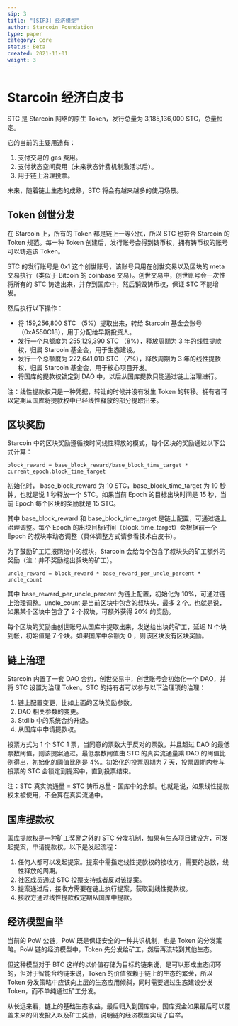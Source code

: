 ```yaml
---
sip: 3
title: "[SIP3] 经济模型"
author: Starcoin Foundation
type: paper
category: Core
status: Beta
created: 2021-11-01
weight: 3
---
```


# Starcoin 经济白皮书

STC 是 Starcoin 网络的原生 Token，发行总量为 3,185,136,000 STC，总量恒定。

它的当前的主要用途有：

1. 支付交易的 gas 费用。
2. 支付状态空间费用（未来状态计费机制激活以后）。
3. 用于链上治理投票。

未来，随着链上生态的成熟，STC 将会有越来越多的使用场景。

## Token 创世分发

在 Starcoin 上，所有的 Token 都是链上一等公民，所以 STC 也符合 Starcoin 的 Token 规范。每一种 Token 创建后，发行账号会得到铸币权，拥有铸币权的账号可以铸造该 Token。

STC 的发行账号是 0x1 这个创世账号，该账号只用在创世交易以及区块的 meta 交易执行（类似于 Bitcoin 的 coinbase 交易）。创世交易中，创世账号会一次性将所有的 STC 铸造出来，并存到国库中，然后销毁铸币权，保证 STC 不能增发。

然后执行以下操作：

* 将 159,256,800  STC （5%）提取出来，转给 Starcoin 基金会账号（0xA550C18），用于分配给早期投资人。
* 发行一个总额度为 255,129,390  STC （8%），释放周期为 3 年的线性提款权，归属 Starcoin 基金会，用于生态建设。
* 发行一个总额度为 222,641,010  STC （7%），释放周期为 3 年的线性提款权，归属 Starcoin 基金会，用于核心项目开发。
* 将国库的提款权锁定到 DAO 中，以后从国库提款只能通过链上治理进行。 

注：线性提款权只是一种凭据，转让的时候并没有发生 Token 的转移。拥有者可以定期从国库将提款权中已经线性释放的部分提取出来。

## 区块奖励

Starcoin 中的区块奖励遵循按时间线性释放的模式，每个区块的奖励通过以下公式计算：

```
block_reward = base_block_reward/base_block_time_target * current_epoch.block_time_target
``` 

初始化时， base_block_reward 为 10 STC，base_block_time_target 为 10 秒钟，也就是说 1 秒释放一个 STC。如果当前 Epoch 的目标出块时间是 15 秒，当前 Epoch 每个区块的奖励就是 15 STC。

其中  base_block_reward 和 base_block_time_target 是链上配置，可通过链上治理调整。每个 Epoch 的出块目标时间（block_time_target）会根据前一个 Epoch 的叔块率动态调整（具体调整方式请参看技术白皮书）。

为了鼓励矿工汇报网络中的叔块，Starcoin 会给每个包含了叔块头的矿工额外的奖励（注：并不奖励挖出叔块的矿工）。

```
uncle_reward = block_reward * base_reward_per_uncle_percent * uncle_count
```

其中 base_reward_per_uncle_percent 为链上配置，初始化为 10%，可通过链上治理调整。uncle_count 是当前区块中包含的叔块头，最多 2 个。也就是说，如果某个区块中包含了 2 个叔块，可额外获得 20% 的奖励。

每个区块的奖励由创世账号从国库中提取出来，发送给出块的矿工，延迟 N 个块到帐，初始值是 7 个块。如果国库中余额为 0 ，则该区块没有区块奖励。

## 链上治理

Starcoin 内置了一套 DAO 合约，创世交易中，创世账号会初始化一个 DAO，并将 STC 设置为治理 Token。STC 的持有者可以参与以下治理项的治理：

1. 链上配置变更，比如上面的区块奖励参数。
2. DAO 相关参数的变更。
3. Stdlib 中的系统合约升级。
4. 从国库中申请提款权。

投票方式为 1 个 STC 1 票，当同意的票数大于反对的票数，并且超过 DAO 的最低票数阈值，则该提案通过。最低票数阈值由 STC 的真实流通量乘 DAO 的阈值比例得出，初始化的阈值比例是 4%。初始化的投票周期为 7 天，投票周期内参与投票的 STC 会锁定到提案中，直到投票结束。

注：STC 真实流通量 = STC 铸币总量 - 国库中的余额。也就是说，如果线性提款权未被使用，不会算在真实流通中。

## 国库提款权

国库提款权是一种矿工奖励之外的 STC 分发机制，如果有生态项目建设方，可发起提案，申请提款权。以下是发起流程：

1. 任何人都可以发起提案。提案中需指定线性提款权的接收方，需要的总数，线性释放的周期。
2. 社区成员通过 STC 投票支持或者反对该提案。
3. 提案通过后，接收方需要在链上执行提案，获取到线性提款权。
4. 接收方通过线性提款权定期从国库中提款。

## 经济模型自举

当前的 PoW 公链，PoW 既是保证安全的一种共识机制，也是 Token 的分发策略。PoW 链的经济模型中，Token 先分发给矿工，然后再流转到其他生态。

但这种模型对于 BTC 这样的以价值存储为目标的链来说，是可以形成生态闭环的，但对于智能合约链来说，Token 的价值依赖于链上的生态的繁荣，所以 Token 分发策略中应该向上层的生态应用倾斜，同时需要通过生态建设分发 Token，而不单纯通过矿工分发。

从长远来看，链上的基础生态收益，最后归入到国库中，国库资金如果最后可以覆盖未来的研发投入以及矿工奖励，说明链的经济模型实现了自举。


